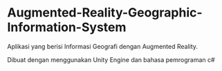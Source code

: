 <h1> Augmented-Reality-Geographic-Information-System </h1>

Aplikasi yang berisi Informasi Geografi dengan Augmented Reality.
<P> Dibuat dengan menggunakan Unity Engine dan bahasa pemrograman c# </p>

